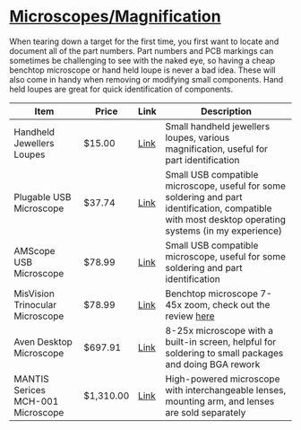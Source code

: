 # [Microscopes/Magnification](./microscopes-magnification)

When tearing down a target for the first time, you first want to locate and document all of the part numbers. Part numbers and PCB markings can sometimes be challenging to see with the naked eye, so having a cheap benchtop microscope or hand held loupe is never a bad idea. These will also come in handy when removing or modifying small components. Hand held loupes are great for quick identification of components. 

| Item | Price | Link | Description | 
| ---- | ---- | ---- | ---- | 
| Handheld Jewellers Loupes | $15.00 | [Link](https://www.amazon.com/Jewelers-Portable-Monocular-Magnifier-Magnifying/dp/B0B11NMDHL/ref=sr_1_35?keywords=jewellers+loupe&qid=1696879890&sr=8-35) | Small handheld jewellers loupes, various magnification, useful for part identification | 
| Plugable USB Microscope | $37.74 | [Link](https://www.amazon.com/Plugable-Microscope-Flexible-Observation-Magnification/dp/B00XNYXQHE) | Small USB compatible microscope, useful for some soldering and part identification, compatible with most desktop operating systems (in my experience) | 
| AMScope USB Microscope |  $78.99 | [Link](https://amscope.com/products/utp200x020mp?gclid=CjwKCAjwvfmoBhAwEiwAG2tqzD8VGm0ImwB4j8wP7EQEbC8_3Nvp6V2BFZ8PWMiX0qc3qU7_7MoCnBoCvAMQAvD_BwE) | Small USB compatible microscope, useful for some soldering and part identification | 
| MisVision Trinocular Microscope |  $78.99 | [Link](https://www.aliexpress.us/item/2251832694057535.html?gatewayAdapt=glo2usa4itemAdapt) | Benchtop microscope 7-45x zoom, check out the review [here](https://www.strangeparts.com/a-boy-and-his-microscope-a-love-story/) | 
| Aven Desktop Microscope | $697.91 | [Link](https://www.digikey.com/en/products/detail/aven-tools/26700-220-MNT/14310948) | 8-25x microscope with a built-in screen, helpful for soldering to small packages and doing BGA rework | 
| MANTIS Serices MCH-001 Microscope | $1,310.00 | [Link](https://www.testequity.com/product/848IN4000-MCH-001) | High-powered microscope with interchangeable lenses, mounting arm, and lenses are sold separately | 


